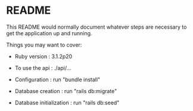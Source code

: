 # README

This README would normally document whatever steps are necessary to get the
application up and running.

Things you may want to cover:

* Ruby version : 3.1.2p20

* To use the api : ./api/...

* Configuration : run "bundle install"

* Database creation : run "rails db:migrate"

* Database initialization : run "rails db:seed"
